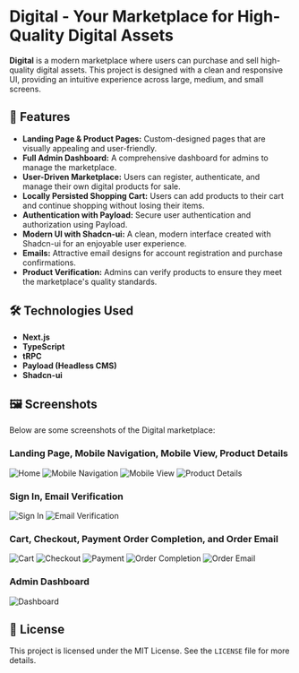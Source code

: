 # Digital - Your Marketplace for High-Quality Digital Assets

**Digital** is a modern marketplace where users can purchase and sell high-quality digital assets. This project is designed with a clean and responsive UI, providing an intuitive experience across large, medium, and small screens.

## 🚀 Features

- **Landing Page & Product Pages:** Custom-designed pages that are visually appealing and user-friendly.
- **Full Admin Dashboard:** A comprehensive dashboard for admins to manage the marketplace.
- **User-Driven Marketplace:** Users can register, authenticate, and manage their own digital products for sale.
- **Locally Persisted Shopping Cart:** Users can add products to their cart and continue shopping without losing their items.
- **Authentication with Payload:** Secure user authentication and authorization using Payload.
- **Modern UI with Shadcn-ui:** A clean, modern interface created with Shadcn-ui for an enjoyable user experience.
- **Emails:** Attractive email designs for account registration and purchase confirmations.
- **Product Verification:** Admins can verify products to ensure they meet the marketplace's quality standards.

## 🛠️ Technologies Used

- **Next.js**
- **TypeScript**
- **tRPC**
- **Payload (Headless CMS)**
- **Shadcn-ui**

## 🖼️ Screenshots

Below are some screenshots of the Digital marketplace:

### Landing Page, Mobile Navigation, Mobile View, Product Details

![Home](overview/home.png)
![Mobile Navigation](overview/mobilenav.png)
![Mobile View](overview/mobileview.png)
![Product Details](overview/product_details.png)

### Sign In, Email Verification

![Sign In](overview/signin.png)
![Email Verification](overview/emailverification.png)

### Cart, Checkout, Payment Order Completion, and Order Email

![Cart](overview/cart.png)
![Checkout](overview/checkout.png)
![Payment](overview/payment.png)
![Order Completion](overview/order_completion.png)
![Order Email](overview/order_email.png)

### Admin Dashboard

![Dashboard](overview/dashboard.png)

## 📝 License

This project is licensed under the MIT License. See the `LICENSE` file for more details.
